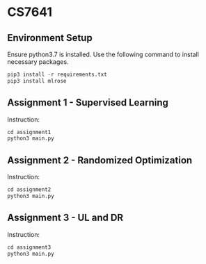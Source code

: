 # CS7641

## Environment Setup
Ensure python3.7 is installed. Use the following command to install necessary packages.
```python
pip3 install -r requirements.txt
pip3 install mlrose
```


## Assignment 1 - Supervised Learning
Instruction:
```python
cd assignment1
python3 main.py
```

## Assignment 2 - Randomized Optimization
Instruction:
```python
cd assignment2
python3 main.py
```

## Assignment 3 - UL and DR
Instruction:
```python
cd assignment3
python3 main.py
```

